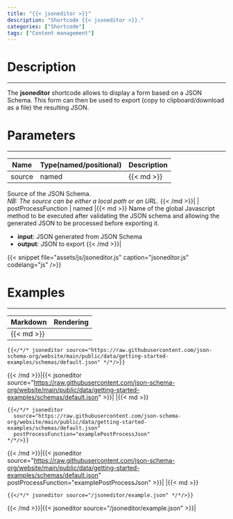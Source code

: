 ```yaml
---
title: "{{< jsoneditor >}}"
description: "Shortcode {{< jsoneditor >}}."
categories: ["Shortcode"]
tags: ["Content management"]
---
```


# Description
---

The **jsoneditor** shortcode allows to display a form based on a JSON Schema. This form can then be used to export (copy to clipboard/download as a file) the resulting JSON.

# Parameters
---

| Name | Type(named/positional) | Description |
| ---- | ---------------------- | ----------- |
| source | named |{{< md >}}
Source of the JSON Schema.  
*NB: The source can be either a local path or an URL.*
{{< /md >}}|
| postProcessFunction | named |{{< md >}}
Name of the global Javascript method to be executed after validating the JSON schema and allowing the generated JSON to be processed before exporting it.  
* **input**: JSON generated from JSON Schema
* **output**: JSON to export
{{< /md >}}|

{{< snippet
    file="assets/js/jsoneditor.js"
    caption="jsoneditor.js"
    codelang="js"
/>}}

# Examples
---

| Markdown | Rendering |
| -------- | --------- |
|{{< md >}}
```
{{</*/* jsoneditor source="https://raw.githubusercontent.com/json-schema-org/website/main/public/data/getting-started-examples/schemas/default.json" */*/>}}
```
{{< /md >}}|{{< jsoneditor source="https://raw.githubusercontent.com/json-schema-org/website/main/public/data/getting-started-examples/schemas/default.json" >}}|
|{{< md >}}
```
{{</*/* jsoneditor
  source="https://raw.githubusercontent.com/json-schema-org/website/main/public/data/getting-started-examples/schemas/default.json"
  postProcessFunction="examplePostProcessJson"
*/*/>}}
```
{{< /md >}}|{{< jsoneditor source="https://raw.githubusercontent.com/json-schema-org/website/main/public/data/getting-started-examples/schemas/default.json" postProcessFunction="examplePostProcessJson" >}}|
|{{< md >}}
```
{{</*/* jsoneditor source="/jsoneditor/example.json" */*/>}}
```
{{< /md >}}|{{< jsoneditor source="/jsoneditor/example.json" >}}|

